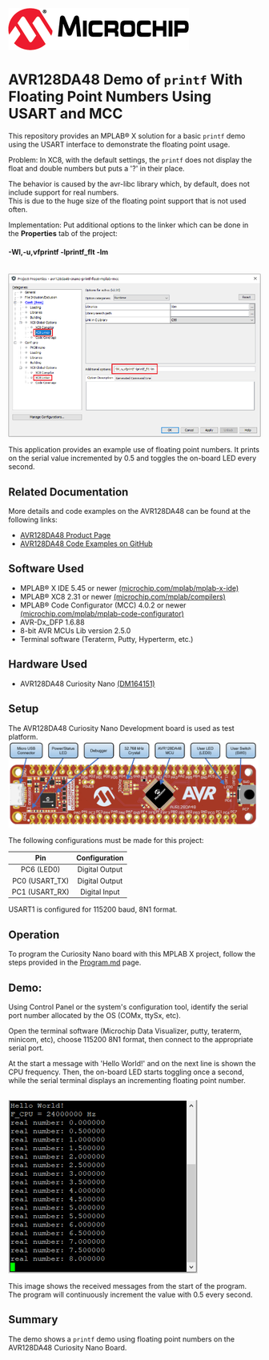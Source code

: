 [![MCHP](images/microchip.png)](https://www.microchip.com)

# AVR128DA48 Demo of `printf` With Floating Point Numbers Using USART and MCC

This repository provides an MPLAB® X solution for a basic `printf` demo using the USART interface to demonstrate the floating point usage.<br>

Problem: In XC8, with the default settings, the `printf` does not display the float and double numbers but puts a '?' in their place.

The behavior is caused by the avr-libc library which, by default, does not include support for real numbers.<br>
This is due to the huge size of the floating point support that is not used often.

Implementation: Put additional options to the linker which can be done in the **Properties** tab of the project: <br>
#### -Wl,-u,vfprintf -lprintf_flt -lm
<br><img src="images/linker_configuration.png">

This application provides an example use of floating point numbers. It prints on the serial value incremented by 0.5 and toggles the on-board LED every second.

## Related Documentation
More details and code examples on the AVR128DA48 can be found at the following links:
- [AVR128DA48 Product Page](https://www.microchip.com/wwwproducts/en/AVR128DA48)
- [AVR128DA48 Code Examples on GitHub](https://github.com/microchip-pic-avr-examples?q=avr128da48)


## Software Used
- MPLAB® X IDE 5.45 or newer [(microchip.com/mplab/mplab-x-ide)](http://www.microchip.com/mplab/mplab-x-ide)
- MPLAB® XC8 2.31 or newer [(microchip.com/mplab/compilers)](http://www.microchip.com/mplab/compilers)
- MPLAB® Code Configurator (MCC) 4.0.2 or newer [(microchip.com/mplab/mplab-code-configurator)](https://www.microchip.com/mplab/mplab-code-configurator)
- AVR-Dx_DFP 1.6.88
- 8-bit AVR MCUs Lib version 2.5.0
- Terminal software (Teraterm, Putty, Hyperterm, etc.)

## Hardware Used
- AVR128DA48 Curiosity Nano [(DM164151)](https://www.microchip.com/Developmenttools/ProductDetails/DM164151)

## Setup
The AVR128DA48 Curiosity Nano Development board is used as test platform.
<br><img src="images/AVR128DA48_CNANO_instructions.png" width="500">

The following configurations must be made for this project:

|Pin           | Configuration      |
| :----------: | :----------------: |
|PC6 (LED0)    | Digital Output     |
|PC0 (USART_TX)| Digital Output     |
|PC1 (USART_RX)| Digital Input      |

USART1 is configured for 115200 baud, 8N1 format.

## Operation

To program the Curiosity Nano board with this MPLAB X project, follow the steps provided in the [Program.md](./Program.md) page.

## Demo:
Using Control Panel or the system's configuration tool, identify the serial port number allocated by the OS (COMx, ttySx, etc).

Open the terminal software (Microchip Data Visualizer, putty, teraterm, minicom, etc), choose 115200 8N1 format, then connect to the appropriate serial port.

At the start a message with 'Hello World!' and on the next line is shown the CPU frequency. Then, the on-board LED starts toggling once a second, while the serial terminal displays an incrementing floating point number.

<br><img src="images/terminal_software.png">

This image shows the received messages from the start of the program. The program will continuously increment the value with 0.5 every second.

## Summary

The demo shows a `printf` demo using floating point numbers on the AVR128DA48 Curiosity Nano Board.

